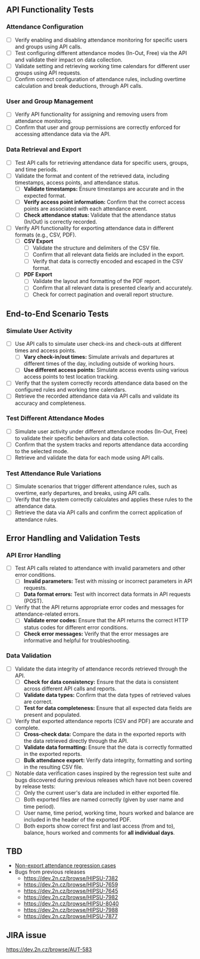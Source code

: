 ## API Functionality Tests

### Attendance Configuration

- [ ] Verify enabling and disabling attendance monitoring for specific users and groups using API calls.
- [ ] Test configuring different attendance modes (In-Out, Free) via the API and validate their impact on data collection.
- [ ] Validate setting and retrieving working time calendars for different user groups using API requests.
- [ ] Confirm correct configuration of attendance rules, including overtime calculation and break deductions, through API calls.

### User and Group Management

- [ ] Verify API functionality for assigning and removing users from attendance monitoring.
- [ ] Confirm that user and group permissions are correctly enforced for accessing attendance data via the API.

### Data Retrieval and Export

- [ ] Test API calls for retrieving attendance data for specific users, groups, and time periods.
- [ ] Validate the format and content of the retrieved data, including timestamps, access points, and attendance status.
    - [ ] **Validate timestamps:** Ensure timestamps are accurate and in the expected format.
    - [ ] **Verify access point information:** Confirm that the correct access points are associated with each attendance event.
    - [ ] **Check attendance status:** Validate that the attendance status (In/Out) is correctly recorded.
- [ ] Verify API functionality for exporting attendance data in different formats (e.g., CSV, PDF).
    - [ ] **CSV Export**
        - [ ] Validate the structure and delimiters of the CSV file.
        - [ ] Confirm that all relevant data fields are included in the export.
        - [ ] Verify that data is correctly encoded and escaped in the CSV format.
    - [ ] **PDF Export**
        - [ ] Validate the layout and formatting of the PDF report.
        - [ ] Confirm that all relevant data is presented clearly and accurately.
        - [ ] Check for correct pagination and overall report structure.

## End-to-End Scenario Tests

### Simulate User Activity

- [ ] Use API calls to simulate user check-ins and check-outs at different times and access points.
    - [ ] **Vary check-in/out times:** Simulate arrivals and departures at different times of the day, including outside of working hours.
    - [ ] **Use different access points:** Simulate access events using various access points to test location tracking.
- [ ] Verify that the system correctly records attendance data based on the configured rules and working time calendars.
- [ ] Retrieve the recorded attendance data via API calls and validate its accuracy and completeness.

### Test Different Attendance Modes

- [ ] Simulate user activity under different attendance modes (In-Out, Free) to validate their specific behaviors and data collection.
- [ ] Confirm that the system tracks and reports attendance data according to the selected mode.
- [ ] Retrieve and validate the data for each mode using API calls.

### Test Attendance Rule Variations

- [ ] Simulate scenarios that trigger different attendance rules, such as overtime, early departures, and breaks, using API calls.
- [ ] Verify that the system correctly calculates and applies these rules to the attendance data.
- [ ] Retrieve the data via API calls and confirm the correct application of attendance rules.

## Error Handling and Validation Tests

### API Error Handling

- [ ] Test API calls related to attendance with invalid parameters and other error conditions.
    - [ ] **Invalid parameters:** Test with missing or incorrect parameters in API requests.
    - [ ] **Data format errors:** Test with incorrect data formats in API requests (POST).
- [ ] Verify that the API returns appropriate error codes and messages for attendance-related errors.
    - [ ] **Validate error codes:** Ensure that the API returns the correct HTTP status codes for different error conditions.
    - [ ] **Check error messages:** Verify that the error messages are informative and helpful for troubleshooting.

### Data Validation

- [ ] Validate the data integrity of attendance records retrieved through the API.
    - [ ] **Check for data consistency:** Ensure that the data is consistent across different API calls and reports.
    - [ ] **Validate data types:** Confirm that the data types of retrieved values are correct.
    - [ ] **Test for data completeness:** Ensure that all expected data fields are present and populated.
- [ ] Verify that exported attendance reports (CSV and PDF) are accurate and complete.
    - [ ] **Cross-check data:** Compare the data in the exported reports with the data retrieved directly through the API.
    - [ ] **Validate data formatting:** Ensure that the data is correctly formatted in the exported reports.
    - [ ] **Bulk attendance export:** Verify data integrity, formatting and sorting in the resulting CSV file.
- [ ] Notable data verification cases inspired by the regression test suite and bugs discovered during previous releases which have not been covered by release tests:
	- [ ] Only the current user's data are included in either exported file.
	- [ ] Both exported files are named correctly (given by user name and time period).
	- [ ] User name, time period, working time, hours worked and balance are included in the header of the exported PDF.
	- [ ] Both exports show correct first and last access (from and to), balance, hours worked and comments for **all individual days**.

## TBD
-  [Non-export attendance regression cases](https://testrail.2n.cz/index.php?/suites/view/5&group_by=cases:section_id&group_order=asc&display_deleted_cases=0&group_id=479)
- Bugs from previous releases
	- https://dev.2n.cz/browse/HIPSU-7382
	- https://dev.2n.cz/browse/HIPSU-7659
	- https://dev.2n.cz/browse/HIPSU-7645
	- https://dev.2n.cz/browse/HIPSU-7982
	- https://dev.2n.cz/browse/HIPSU-8040
	- https://dev.2n.cz/browse/HIPSU-7988
	- https://dev.2n.cz/browse/HIPSU-7877

## JIRA issue
https://dev.2n.cz/browse/AUT-583